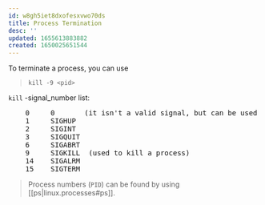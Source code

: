 ```yaml
---
id: w8gh5iet8dxofesxvwo70ds
title: Process Termination
desc: ''
updated: 1655613883882
created: 1650025651544
---
```


To terminate a process, you can use
> `kill -9 <pid>`

`kill` -signal_number list:
<pre>
    0     0       (it isn't a valid signal, but can be used to test whether the PID specifies a processes to which a signal could be sent.)
    1     SIGHUP
    2     SIGINT
    3     SIGQUIT
    6     SIGABRT
    9     SIGKILL  (used to kill a process)
    14    SIGALRM
    15    SIGTERM
</pre>

>Process numbers (`PID`) can be found by using [[ps|linux.processes#ps]].